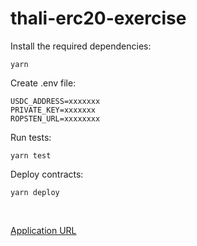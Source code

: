 # thali-erc20-exercise

Install the required dependencies:
```
yarn
```
Create .env file:
```
USDC_ADDRESS=xxxxxxx
PRIVATE_KEY=xxxxxxx
ROPSTEN_URL=xxxxxxxx
```
Run tests:
```
yarn test
```
Deploy contracts:
```
yarn deploy
```
<br />

[Application URL](https://thali-erc20.vercel.app/)

